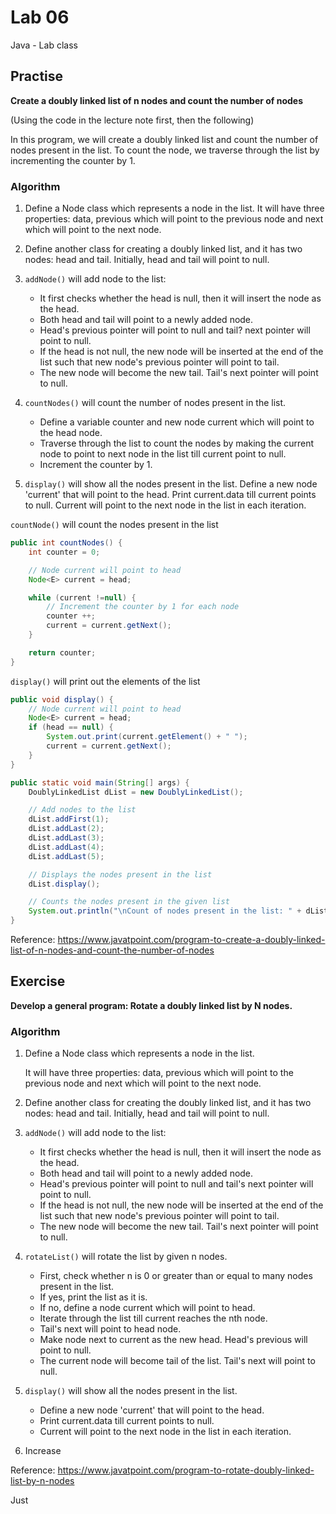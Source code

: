 # Lab 06

Java - Lab class

## Practise

**Create a doubly linked list of n nodes and count the number of nodes**

(Using the code in the lecture note first, then the following)

In this program, we will create a doubly linked list and count the number of nodes present in the list. To count the node, we traverse through the list by incrementing the counter by 1.

### Algorithm
1. Define a Node class which represents a node in the list. It will have three properties: data, previous which will point to the previous node and next which will point to the next node.

2. Define another class for creating a doubly linked list, and it has two nodes: head and tail. Initially, head and tail will point to null.

3. `addNode()` will add node to the list:
    - It first checks whether the head is null, then it will insert the node as the head.
    - Both head and tail will point to a newly added node.
    - Head's previous pointer will point to null and tail? next pointer will point to null.
    - If the head is not null, the new node will be inserted at the end of the list such that new node's previous pointer will point to tail.
    - The new node will become the new tail. Tail's next pointer will point to null.

4. `countNodes()` will count the number of nodes present in the list.
    - Define a variable counter and new node current which will point to the head node.
    - Traverse through the list to count the nodes by making the current node to point to next node in the list till current point to null.
    - Increment the counter by 1.

5. `display()` will show all the nodes present in the list.
Define a new node 'current' that will point to the head.
Print current.data till current points to null.
Current will point to the next node in the list in each iteration.

`countNode()` will count the nodes present in the list
```java
public int countNodes() {
    int counter = 0;

    // Node current will point to head
    Node<E> current = head;

    while (current !=null) {
        // Increment the counter by 1 for each node
        counter ++;
        current = current.getNext();
    }

    return counter;
}
```

`display()` will print out the elements of the list
```java
public void display() {
    // Node current will point to head
    Node<E> current = head;
    if (head == null) {
        System.out.print(current.getElement() + " ");
        current = current.getNext();
    }
}

public static void main(String[] args) {
    DoublyLinkedList dList = new DoublyLinkedList();

    // Add nodes to the list
    dList.addFirst(1);
    dList.addLast(2);
    dList.addLast(3);
    dList.addLast(4);
    dList.addLast(5);

    // Displays the nodes present in the list
    dList.display();

    // Counts the nodes present in the given list
    System.out.println("\nCount of nodes present in the list: " + dList.countNodes());
}
```

Reference:
https://www.javatpoint.com/program-to-create-a-doubly-linked-list-of-n-nodes-and-count-the-number-of-nodes

## Exercise

**Develop a general program: Rotate a doubly linked list by N nodes.**

### Algorithm
1. Define a Node class which represents a node in the list. 

    It will have three properties: 
    data, previous which will point to the previous node and next which will point to the next node.

2. Define another class for creating the doubly linked list, and it has two nodes: head and tail. Initially, head and tail will point to null.

3. `addNode()` will add node to the list:
    - It first checks whether the head is null, then it will insert the node as the head.
    - Both head and tail will point to a newly added node.
    - Head's previous pointer will point to null and tail's next pointer will point to null.
    - If the head is not null, the new node will be inserted at the end of the list such that new node's previous pointer will point to tail.
    - The new node will become the new tail. Tail's next pointer will point to null.

4. `rotateList()` will rotate the list by given n nodes.
    - First, check whether n is 0 or greater than or equal to many nodes present in the list.
    - If yes, print the list as it is.
    - If no, define a node current which will point to head.
    - Iterate through the list till current reaches the nth node.
    - Tail's next will point to head node.
    - Make node next to current as the new head. Head's previous will point to null.
    - The current node will become tail of the list. Tail's next will point to null.

5. `display()` will show all the nodes present in the list.
    - Define a new node 'current' that will point to the head.
    - Print current.data till current points to null.
    - Current will point to the next node in the list in each iteration.

6. Increase

Reference:
https://www.javatpoint.com/program-to-rotate-doubly-linked-list-by-n-nodes

Just 